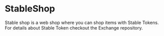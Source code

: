# StableShop
Stable shop is a web shop where you can shop items with Stable Tokens. For details about Stable Token checkout the Exchange repository.
